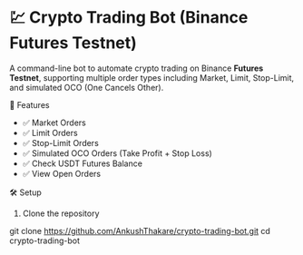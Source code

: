 # 💹 Crypto Trading Bot (Binance Futures Testnet)

A command-line bot to automate crypto trading on Binance **Futures Testnet**, supporting multiple order types including Market, Limit, Stop-Limit, and simulated OCO (One Cancels Other).



🚀 Features

- ✅ Market Orders
- ✅ Limit Orders
- ✅ Stop-Limit Orders
- ✅ Simulated OCO Orders (Take Profit + Stop Loss)
- ✅ Check USDT Futures Balance
- ✅ View Open Orders

🛠️ Setup

1. Clone the repository


git clone https://github.com/AnkushThakare/crypto-trading-bot.git
cd crypto-trading-bot
